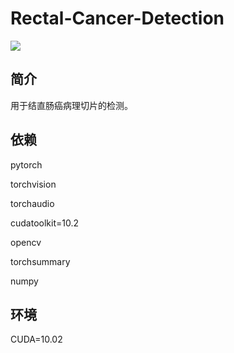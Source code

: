 # Rectal-Cancer-Detection
![](E:\projects\Rectal-Cancer-Detection\images\ui.png)



## 简介

用于结直肠癌病理切片的检测。



## 依赖

pytorch

torchvision 

torchaudio 

cudatoolkit=10.2

opencv

torchsummary

numpy



## 环境

CUDA=10.02